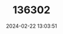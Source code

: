 ---
title: "136302"
category: "Abrocoma uspallata"
draft: false
date: 2024-02-22 13:03:51
languages:
  German: ["Uspallata-Chinchillaratte"]
  English: ["Uspallata Chinchilla Rat"]
---
